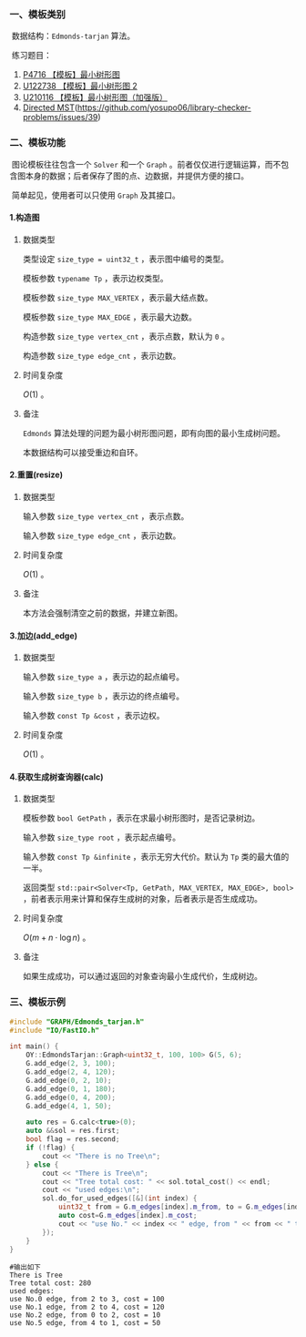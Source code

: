### 一、模板类别

​	数据结构：`Edmonds-tarjan` 算法。

​	练习题目：

1. [P4716 【模板】最小树形图](https://www.luogu.com.cn/problem/P4716)
2. [U122738 【模板】最小树形图 2](https://www.luogu.com.cn/problem/U122738)
3. [U210116 【模板】最小树形图（加强版）](https://www.luogu.com.cn/problem/U210116)
4. [Directed MST](https://judge.yosupo.jp/problem/directedmst)(https://github.com/yosupo06/library-checker-problems/issues/39)


### 二、模板功能

​	图论模板往往包含一个 `Solver` 和一个 `Graph` 。前者仅仅进行逻辑运算，而不包含图本身的数据；后者保存了图的点、边数据，并提供方便的接口。

​	简单起见，使用者可以只使用 `Graph` 及其接口。

#### 1.构造图

1. 数据类型

   类型设定 `size_type = uint32_t` ，表示图中编号的类型。

   模板参数 `typename Tp` ，表示边权类型。

   模板参数 `size_type MAX_VERTEX` ，表示最大结点数。

   模板参数 `size_type MAX_EDGE` ，表示最大边数。

   构造参数 `size_type vertex_cnt` ，表示点数，默认为 `0` 。

   构造参数 `size_type edge_cnt` ，表示边数。

2. 时间复杂度

   $O(1)$ 。

3. 备注

   `Edmonds` 算法处理的问题为最小树形图问题，即有向图的最小生成树问题。

   本数据结构可以接受重边和自环。


#### 2.重置(resize)

1. 数据类型

   输入参数 `size_type vertex_cnt` ，表示点数。

   输入参数 `size_type edge_cnt` ，表示边数。

2. 时间复杂度

   $O(1)$ 。

3. 备注

   本方法会强制清空之前的数据，并建立新图。

#### 3.加边(add_edge)

1. 数据类型

   输入参数 `size_type a`​ ，表示边的起点编号。

   输入参数 `size_type b` ，表示边的终点编号。

   输入参数 `const Tp &cost` ，表示边权。

2. 时间复杂度

   $O(1)$ 。


#### 4.获取生成树查询器(calc)

1. 数据类型

   模板参数 `bool GetPath` ，表示在求最小树形图时，是否记录树边。

   输入参数 `size_type root` ，表示起点编号。

   输入参数 `const Tp &infinite` ，表示无穷大代价。默认为 `Tp` 类的最大值的一半。

   返回类型 `std::pair<Solver<Tp, GetPath, MAX_VERTEX, MAX_EDGE>, bool>` ，前者表示用来计算和保存生成树的对象，后者表示是否生成成功。

2. 时间复杂度

   $O(m+n\cdot\log n)$ 。

3. 备注

   如果生成成功，可以通过返回的对象查询最小生成代价，生成树边。

### 三、模板示例

```c++
#include "GRAPH/Edmonds_tarjan.h"
#include "IO/FastIO.h"

int main() {
    OY::EdmondsTarjan::Graph<uint32_t, 100, 100> G(5, 6);
    G.add_edge(2, 3, 100);
    G.add_edge(2, 4, 120);
    G.add_edge(0, 2, 10);
    G.add_edge(0, 1, 180);
    G.add_edge(0, 4, 200);
    G.add_edge(4, 1, 50);

    auto res = G.calc<true>(0);
    auto &&sol = res.first;
    bool flag = res.second;
    if (!flag) {
        cout << "There is no Tree\n";
    } else {
        cout << "There is Tree\n";
        cout << "Tree total cost: " << sol.total_cost() << endl;
        cout << "used edges:\n";
        sol.do_for_used_edges([&](int index) {
            uint32_t from = G.m_edges[index].m_from, to = G.m_edges[index].m_to;
            auto cost=G.m_edges[index].m_cost;
            cout << "use No." << index << " edge, from " << from << " to " << to << ", cost = " << cost << endl;
        });
    }
}
```

```
#输出如下
There is Tree
Tree total cost: 280
used edges:
use No.0 edge, from 2 to 3, cost = 100
use No.1 edge, from 2 to 4, cost = 120
use No.2 edge, from 0 to 2, cost = 10
use No.5 edge, from 4 to 1, cost = 50

```

